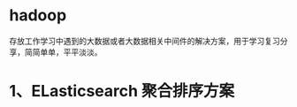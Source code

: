 # hadoop
存放工作学习中遇到的大数据或者大数据相关中间件的解决方案，用于学习复习分享，简简单单，平平淡淡。



# 1、ELasticsearch 聚合排序方案

[ELasticsearch 聚合排序方案]: https://github.com/nengm/hadoop/blob/main/elasticsearch/README.md

